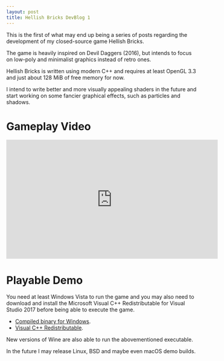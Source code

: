 ```yaml
---
layout: post
title: Hellish Bricks DevBlog 1
---
```


This is the first of what may end up being a series of posts regarding the
development of my closed-source game Hellish Bricks.

The game is heavily inspired on Devil Daggers (2016), but intends to focus on
low-poly and minimalist graphics instead of retro ones.

Hellish Bricks is written using modern C++ and requires at least OpenGL 3.3 and
just about 128 MiB of free memory for now.

I intend to write better and more visually appealing shaders in the future and
start working on some fancier graphical effects, such as particles and shadows.

# Gameplay Video

<iframe width="560" height="315"
src="https://www.youtube.com/embed/clNEh4biHsA?list=PL5Cc1qdcquY43nHDyvXkniKjNjI4Z2SgI"
frameborder="0" allowfullscreen></iframe>

# Playable Demo

You need at least Windows Vista to run the game and you may also need to
download and install the Microsoft Visual C++ Redistributable for Visual Studio
2017 before being able to execute the game.

+ [Compiled binary for Windows](https://goo.gl/WfTze5).
+ [Visual C++ Redistributable](https://support.microsoft.com/en-us/help/2977003/the-latest-supported-visual-c-downloads).

New versions of Wine are also able to run the abovementioned executable.

In the future I may release Linux, BSD and maybe even macOS demo builds.
